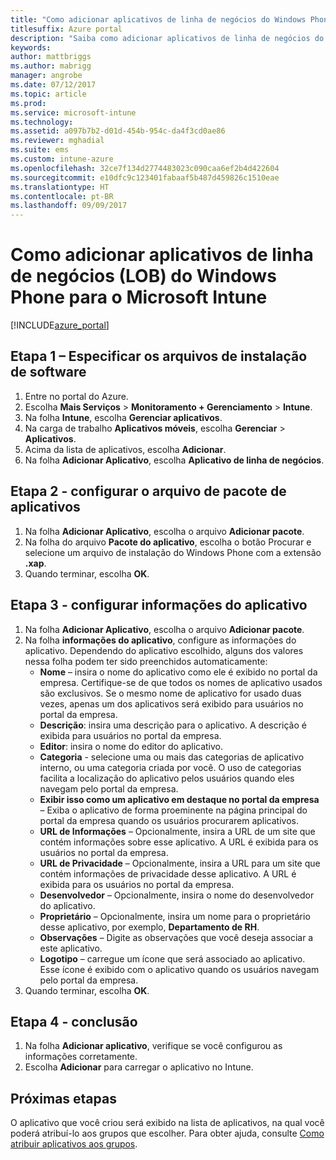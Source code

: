 ```yaml
---
title: "Como adicionar aplicativos de linha de negócios do Windows Phone ao Intune"
titlesuffix: Azure portal
description: "Saiba como adicionar aplicativos de linha de negócios do Windows Phone ao Intune."
keywords: 
author: mattbriggs
ms.author: mabrigg
manager: angrobe
ms.date: 07/12/2017
ms.topic: article
ms.prod: 
ms.service: microsoft-intune
ms.technology: 
ms.assetid: a097b7b2-d01d-454b-954c-da4f3cd0ae86
ms.reviewer: mghadial
ms.suite: ems
ms.custom: intune-azure
ms.openlocfilehash: 32ce7f134d2774483023c090caa6ef2b4d422604
ms.sourcegitcommit: e10dfc9c123401fabaaf5b487d459826c1510eae
ms.translationtype: HT
ms.contentlocale: pt-BR
ms.lasthandoff: 09/09/2017
---
```

# <a name="how-to-add-windows-phone-line-of-business-lob-apps-to-microsoft-intune"></a>Como adicionar aplicativos de linha de negócios (LOB) do Windows Phone para o Microsoft Intune

[!INCLUDE[azure_portal](./includes/azure_portal.md)]


## <a name="step-1---specify-the-software-setup-file"></a>Etapa 1 – Especificar os arquivos de instalação de software

1. Entre no portal do Azure.
2. Escolha **Mais Serviços** > **Monitoramento + Gerenciamento** > **Intune**.
3. Na folha **Intune**, escolha **Gerenciar aplicativos**.
4. Na carga de trabalho **Aplicativos móveis**, escolha **Gerenciar** > **Aplicativos**.
5. Acima da lista de aplicativos, escolha **Adicionar**.
6. Na folha **Adicionar Aplicativo**, escolha **Aplicativo de linha de negócios**.

## <a name="step-2---configure-the-app-package-file"></a>Etapa 2 - configurar o arquivo de pacote de aplicativos

1. Na folha **Adicionar Aplicativo**, escolha o arquivo **Adicionar pacote**.
2. Na folha do arquivo **Pacote do aplicativo**, escolha o botão Procurar e selecione um arquivo de instalação do Windows Phone com a extensão **.xap**.
3. Quando terminar, escolha **OK**.


## <a name="step-3---configure-app-information"></a>Etapa 3 - configurar informações do aplicativo

1. Na folha **Adicionar Aplicativo**, escolha o arquivo **Adicionar pacote**.
2. Na folha **informações do aplicativo**, configure as informações do aplicativo. Dependendo do aplicativo escolhido, alguns dos valores nessa folha podem ter sido preenchidos automaticamente:
    - **Nome** – insira o nome do aplicativo como ele é exibido no portal da empresa. Certifique-se de que todos os nomes de aplicativo usados são exclusivos. Se o mesmo nome de aplicativo for usado duas vezes, apenas um dos aplicativos será exibido para usuários no portal da empresa.
    - **Descrição**: insira uma descrição para o aplicativo. A descrição é exibida para usuários no portal da empresa.
    - **Editor**: insira o nome do editor do aplicativo.
    - **Categoria** - selecione uma ou mais das categorias de aplicativo interno, ou uma categoria criada por você. O uso de categorias facilita a localização do aplicativo pelos usuários quando eles navegam pelo portal da empresa.
    - **Exibir isso como um aplicativo em destaque no portal da empresa** – Exiba o aplicativo de forma proeminente na página principal do portal da empresa quando os usuários procurarem aplicativos.
    - **URL de Informações** – Opcionalmente, insira a URL de um site que contém informações sobre esse aplicativo. A URL é exibida para os usuários no portal da empresa.
    - **URL de Privacidade** – Opcionalmente, insira a URL para um site que contém informações de privacidade desse aplicativo. A URL é exibida para os usuários no portal da empresa.
    - **Desenvolvedor** – Opcionalmente, insira o nome do desenvolvedor do aplicativo.
    - **Proprietário** – Opcionalmente, insira um nome para o proprietário desse aplicativo, por exemplo, **Departamento de RH**.
    - **Observações** – Digite as observações que você deseja associar a este aplicativo.
    - **Logotipo** – carregue um ícone que será associado ao aplicativo. Esse ícone é exibido com o aplicativo quando os usuários navegam pelo portal da empresa.
3. Quando terminar, escolha **OK**.

## <a name="step-4---finish-up"></a>Etapa 4 - conclusão

1. Na folha **Adicionar aplicativo**, verifique se você configurou as informações corretamente.
2. Escolha **Adicionar** para carregar o aplicativo no Intune.

## <a name="next-steps"></a>Próximas etapas

O aplicativo que você criou será exibido na lista de aplicativos, na qual você poderá atribuí-lo aos grupos que escolher. Para obter ajuda, consulte [Como atribuir aplicativos aos grupos](apps-deploy.md).
